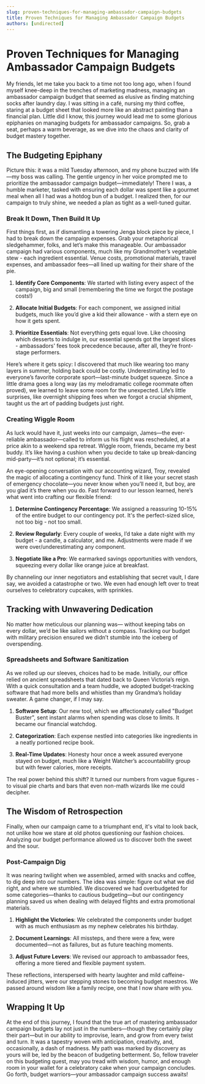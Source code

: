 ```yaml
---
slug: proven-techniques-for-managing-ambassador-campaign-budgets
title: Proven Techniques for Managing Ambassador Campaign Budgets
authors: [undirected]
---
```



# Proven Techniques for Managing Ambassador Campaign Budgets

My friends, let me take you back to a time not too long ago, when I found myself knee-deep in the trenches of marketing madness, managing an ambassador campaign budget that seemed as elusive as finding matching socks after laundry day. I was sitting in a café, nursing my third coffee, staring at a budget sheet that looked more like an abstract painting than a financial plan. Little did I know, this journey would lead me to some glorious epiphanies on managing budgets for ambassador campaigns. So, grab a seat, perhaps a warm beverage, as we dive into the chaos and clarity of budget mastery together.

## The Budgeting Epiphany

Picture this: it was a mild Tuesday afternoon, and my phone buzzed with life—my boss was calling. The gentle urgency in her voice prompted me to prioritize the ambassador campaign budget—immediately! There I was, a humble marketer, tasked with ensuring each dollar was spent like a gourmet meal when all I had was a hotdog bun of a budget. I realized then, for our campaign to truly shine, we needed a plan as tight as a well-tuned guitar.

### Break It Down, Then Build It Up

First things first, as if dismantling a towering Jenga block piece by piece, I had to break down the campaign expenses. Grab your metaphorical sledgehammer, folks, and let’s make this manageable. Our ambassador campaign had various components, much like my Grandmother’s vegetable stew - each ingredient essential. Venue costs, promotional materials, travel expenses, and ambassador fees—all lined up waiting for their share of the pie.

1. **Identify Core Components**: We started with listing every aspect of the campaign, big and small (remembering the time we forgot the postage costs!)

2. **Allocate Initial Budgets**: For each component, we assigned initial budgets, much like you’d give a kid their allowance - with a stern eye on how it gets spent.

3. **Prioritize Essentials**: Not everything gets equal love. Like choosing which desserts to indulge in, our essential spends got the largest slices - ambassadors' fees took precedence because, after all, they’re front-stage performers.

Here’s where it gets spicy: I discovered that much like wearing too many layers in summer, holding back could be costly. Underestimating led to everyone’s favorite corporate sport—last-minute budget squeeze. Since a little drama goes a long way (as my melodramatic college roommate often proved), we learned to leave some room for the unexpected. Life’s little surprises, like overnight shipping fees when we forgot a crucial shipment, taught us the art of padding budgets just right.

### Creating Wiggle Room

As luck would have it, just weeks into our campaign, James—the ever-reliable ambassador—called to inform us his flight was rescheduled, at a price akin to a weekend spa retreat. Wiggle room, friends, became my best buddy. It’s like having a cushion when you decide to take up break-dancing mid-party—it’s not optional; it’s essential.

An eye-opening conversation with our accounting wizard, Troy, revealed the magic of allocating a contingency fund. Think of it like your secret stash of emergency chocolate—you never know when you’ll need it, but boy, are you glad it’s there when you do. Fast forward to our lesson learned, here’s what went into crafting our flexible friend:

1. **Determine Contingency Percentage**: We assigned a reassuring 10-15% of the entire budget to our contingency pot. It's the perfect-sized slice, not too big - not too small.

2. **Review Regularly**: Every couple of weeks, I’d take a date night with my budget - a candle, a calculator, and me. Adjustments were made if we were over/underestimating any component.

3. **Negotiate like a Pro**: We earmarked savings opportunities with vendors, squeezing every dollar like orange juice at breakfast.

By channeling our inner negotiators and establishing that secret vault, I dare say, we avoided a catastrophe or two. We even had enough left over to treat ourselves to celebratory cupcakes, with sprinkles.

## Tracking with Unwavering Dedication

No matter how meticulous our planning was— without keeping tabs on every dollar, we’d be like sailors without a compass. Tracking our budget with military precision ensured we didn’t stumble into the iceberg of overspending.

### Spreadsheets and Software Sanitization

As we rolled up our sleeves, choices had to be made. Initially, our office relied on ancient spreadsheets that dated back to Queen Victoria’s reign. With a quick consultation and a team huddle, we adopted budget-tracking software that had more bells and whistles than my Grandma’s holiday sweater. A game changer, if I may say.

1. **Software Setup**: Our new tool, which we affectionately called "Budget Buster", sent instant alarms when spending was close to limits. It became our financial watchdog.

2. **Categorization**: Each expense nestled into categories like ingredients in a neatly portioned recipe book.

3. **Real-Time Updates**: Honesty hour once a week assured everyone stayed on budget, much like a Weight Watcher’s accountability group but with fewer calories, more receipts.

The real power behind this shift? It turned our numbers from vague figures - to visual pie charts and bars that even non-math wizards like me could decipher.

## The Wisdom of Retrospection

Finally, when our campaign came to a triumphant end, it's vital to look back, not unlike how we stare at old photos questioning our fashion choices. Analyzing our budget performance allowed us to discover both the sweet and the sour.

### Post-Campaign Dig

It was nearing twilight when we assembled, armed with snacks and coffee, to dig deep into our numbers. The idea was simple: figure out what we did right, and where we stumbled. We discovered we had overbudgeted for some categories—thanks to cautious budgeting—but our contingency planning saved us when dealing with delayed flights and extra promotional materials.

1. **Highlight the Victories**: We celebrated the components under budget with as much enthusiasm as my nephew celebrates his birthday.

2. **Document Learnings**: All missteps, and there were a few, were documented—not as failures, but as future teaching moments.

3. **Adjust Future Levers**: We revised our approach to ambassador fees, offering a more tiered and flexible payment system.

These reflections, interspersed with hearty laughter and mild caffeine-induced jitters, were our stepping stones to becoming budget maestros. We passed around wisdom like a family recipe, one that I now share with you.

## Wrapping It Up

At the end of this journey, I found that the true art of mastering ambassador campaign budgets lay not just in the numbers—though they certainly play their part—but in our ability to improvise, learn, and grow from every twist and turn. It was a tapestry woven with anticipation, creativity, and, occasionally, a dash of madness. My path was marked by discovery as yours will be, led by the beacon of budgeting betterment. So, fellow traveler on this budgeting quest, may you tread with wisdom, humor, and enough room in your wallet for a celebratory cake when your campaign concludes. Go forth, budget warriors—your ambassador campaign success awaits!